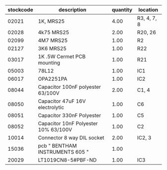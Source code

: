 |stockcode|description|quantity|location|
|---------|-----------|--------|--------|
|02021|1K, MRS25|4.00|R3, 4, 7, 8|
|02028|4k75 MRS25|2.00|R20, 26|
|02099|4M7 MRS25|1.00|R2|
|02127|3K6 MRS25|1.00|R22|
|03017|1K .5W Cermet PCB mounting|1.00|R21|
|05003|78L12|1.00|IC1|
|06017|OPA2251PA|1.00|IC2|
|08044|Capacitor 100nF polyester 63/100V|2.00|C1, 4|
|08050|Capacitor 47uF 16V electrolytic|1.00|C6|
|08051|Capacitor 330nF Polyester|1.00|C5|
|08052|Capacitor 10nF Polyester 10% 63/100V|1.00|C2|
|10014|Connector 8 way DIL socket|2.00|IC2, 3|
|15036|pcb  " BENTHAM INSTRUMENTS 605 "|1.00||
|20029|LT1019CN8-5#PBF-ND|1.00|IC3|
